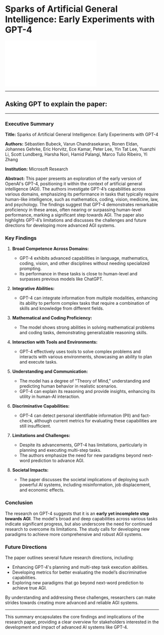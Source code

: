 # Sparks of Artificial General Intelligence: Early Experiments with GPT-4

![The research paper](sparks-of-artificial-general-intelligence-research%20paper.pdf)

---

## Asking GPT to explain the paper: 

---

### Executive Summary

**Title:** Sparks of Artificial General Intelligence: Early Experiments with GPT-4

**Authors:** Sébastien Bubeck, Varun Chandrasekaran, Ronen Eldan, Johannes Gehrke, Eric Horvitz, Ece Kamar, Peter Lee, Yin Tat Lee, Yuanzhi Li, Scott Lundberg, Harsha Nori, Hamid Palangi, Marco Tulio Ribeiro, Yi Zhang

**Institution:** Microsoft Research

**Abstract:**
This paper presents an exploration of the early version of OpenAI's GPT-4, positioning it within the context of artificial general intelligence (AGI). The authors investigate GPT-4’s capabilities across various domains, emphasizing its performance in tasks that typically require human-like intelligence, such as mathematics, coding, vision, medicine, law, and psychology. The findings suggest that GPT-4 demonstrates remarkable proficiency in these areas, often nearing or surpassing human-level performance, marking a significant step towards AGI. The paper also highlights GPT-4’s limitations and discusses the challenges and future directions for developing more advanced AGI systems.

### Key Findings

1. **Broad Competence Across Domains:**
   - GPT-4 exhibits advanced capabilities in language, mathematics, coding, vision, and other disciplines without needing specialized prompting.
   - Its performance in these tasks is close to human-level and surpasses previous models like ChatGPT.

2. **Integrative Abilities:**
   - GPT-4 can integrate information from multiple modalities, enhancing its ability to perform complex tasks that require a combination of skills and knowledge from different fields.

3. **Mathematical and Coding Proficiency:**
   - The model shows strong abilities in solving mathematical problems and coding tasks, demonstrating generalizable reasoning skills.

4. **Interaction with Tools and Environments:**
   - GPT-4 effectively uses tools to solve complex problems and interacts with various environments, showcasing an ability to plan and execute tasks.

5. **Understanding and Communication:**
   - The model has a degree of "Theory of Mind," understanding and predicting human behavior in realistic scenarios.
   - GPT-4 can explain its reasoning and provide insights, enhancing its utility in human-AI interaction.

6. **Discriminative Capabilities:**
   - GPT-4 can detect personal identifiable information (PII) and fact-check, although current metrics for evaluating these capabilities are still insufficient.

7. **Limitations and Challenges:**
   - Despite its advancements, GPT-4 has limitations, particularly in planning and executing multi-step tasks.
   - The authors emphasize the need for new paradigms beyond next-word prediction to advance AGI.

8. **Societal Impacts:**
   - The paper discusses the societal implications of deploying such powerful AI systems, including misinformation, job displacement, and economic effects.

### Conclusion

The research on GPT-4 suggests that it is an **early yet incomplete step towards AGI**. The model's broad and deep capabilities across various tasks indicate significant progress, but also underscore the need for continued research to overcome its limitations. The study calls for developing new paradigms to achieve more comprehensive and robust AGI systems.

### Future Directions

The paper outlines several future research directions, including:
- Enhancing GPT-4's planning and multi-step task execution abilities.
- Developing metrics for better evaluating the model’s discriminative capabilities.
- Exploring new paradigms that go beyond next-word prediction to achieve true AGI.

By understanding and addressing these challenges, researchers can make strides towards creating more advanced and reliable AGI systems.

---

This summary encapsulates the core findings and implications of the research paper, providing a clear overview for stakeholders interested in the development and impact of advanced AI systems like GPT-4.